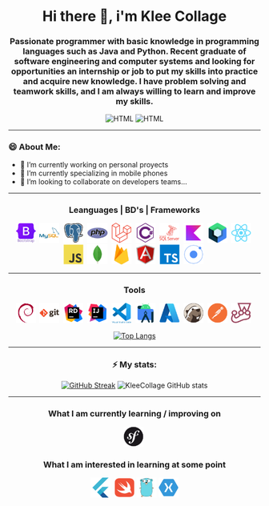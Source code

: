 <div id="header" align="center">
        <h1 align="centar"> Hi there 👋, i'm Klee Collage </h1>   
        <h3 align="center"> Passionate programmer with basic knowledge in programming languages such as Java and Python. Recent graduate of software engineering and            computer systems and looking for opportunities an internship or job to put my skills into practice and acquire new knowledge. I have problem solving and                teamwork skills, and I am always willing to learn and improve my skills. </h3> 
</div>
<div id="badges" align="center">
        <img src="https://img.shields.io/github/followers/KleeCollage?style=social" alt="HTML" with="40" height="40"/>
        <img src="https://img.shields.io/github/stars/KleeCollage?style=social" alt="HTML" with="40" height="40"/>        
       
        
</div>

---

### 😄 About Me:
    
- 🔭 I’m currently working on personal proyects
- 🌱 I’m currently specializing in mobile phones 
- 👯 I’m looking to collaborate on developers teams...
    
<!--
    - 🤔 I’m looking for help with ...
    - 💬 Ask me about ...
    - 📫 How to reach me: ...
--> 

---

<div align="center">
    <h3>Leanguages | BD's  |  Frameworks</h3>
    <div>
        <img src="https://github.com/devicons/devicon/blob/master/icons/bootstrap/bootstrap-original-wordmark.svg" alt="bootstrap" width="40" height="40"/>&nbsp;
        <img src="https://github.com/devicons/devicon/blob/master/icons/mysql/mysql-original-wordmark.svg" alt="mysql" width="40" height="40"/>&nbsp;
        <img src="https://github.com/devicons/devicon/blob/master/icons/postgresql/postgresql-original.svg" alt="postgreSql" width="40" height="40"/>&nbsp;          
        <img src="https://github.com/devicons/devicon/blob/master/icons/php/php-original.svg" alt="php" width="40" height="40"/>&nbsp;
        <img src="https://github.com/devicons/devicon/blob/master/icons/laravel/laravel-original.svg" alt="laravel" width="40" height="40"/>&nbsp;
        <img src="https://github.com/devicons/devicon/blob/master/icons/csharp/csharp-line.svg" alt="csharp" width="40" height="40"/>&nbsp;
        <img src="https://github.com/devicons/devicon/blob/master/icons/microsoftsqlserver/microsoftsqlserver-plain-wordmark.svg" alt="MicrosoftSQLserver" width="40" height="40"/>&nbsp;
        <img src="https://github.com/devicons/devicon/blob/master/icons/kotlin/kotlin-original.svg" alt="kotlin" width="40" height="40"/>&nbsp;
        <img src="https://github.com/devicons/devicon/blob/master/icons/jetpackcompose/jetpackcompose-original.svg" alt="jetpack" width="40" height="40"/>&nbsp;
        <img src="https://github.com/devicons/devicon/blob/master/icons/react/react-original.svg" alt="react" width="40" height="40"/>&nbsp;
        <img src="https://github.com/devicons/devicon/blob/master/icons/javascript/javascript-original.svg" alt="javascript" width="40" height="40"/>&nbsp;
        <img src="https://github.com/devicons/devicon/blob/master/icons/mongodb/mongodb-original.svg" alt="mongoDB" width="40" height="40"/>&nbsp;  
        <img src="https://github.com/devicons/devicon/blob/master/icons/firebase/firebase-original.svg" alt="firebase" width="40" height="40"/>&nbsp; 
        <img src="https://github.com/devicons/devicon/blob/master/icons/angularjs/angularjs-original.svg" alt="angularjs" width="40" height="40"/>&nbsp;
        <img src="https://github.com/devicons/devicon/blob/master/icons/typescript/typescript-plain.svg" alt="typeScript" width="40" height="40"/>&nbsp;
        <img src="https://github.com/devicons/devicon/blob/master/icons/ionic/ionic-original.svg" alt="ionic" width="40" height="40"/>&nbsp;
        
        
            
---
<h3>Tools</h3>
        <img src="https://github.com/devicons/devicon/blob/master/icons/debian/debian-original.svg" alt="debian" width="40" height="40"/>&nbsp;
        <img src="https://github.com/devicons/devicon/blob/master/icons/git/git-original-wordmark.svg" alt="git" width="40" height="40"/>&nbsp;
        <img src="https://github.com/devicons/devicon/blob/master/icons/rider/rider-original.svg" alt="rider" width="40" height="40"/>&nbsp;
        <img src="https://github.com/devicons/devicon/blob/master/icons/intellij/intellij-original.svg" alt="intellij" width="40" height="40"/>&nbsp;
        <img src="https://github.com/devicons/devicon/blob/master/icons/vscode/vscode-original-wordmark.svg" alt="VScode" width="40" height="40"/>&nbsp;
        <img src="https://github.com/devicons/devicon/blob/master/icons/androidstudio/androidstudio-original.svg" alt="androidStudio" width="40" height="40"/>&nbsp;
        <img src="https://github.com/devicons/devicon/blob/master/icons/azure/azure-original.svg" alt="azure" width="40" height="40"/>&nbsp;
        <img src="https://github.com/devicons/devicon/blob/master/icons/dbeaver/dbeaver-original.svg" alt="dbeaver" width="40" height="40"/>&nbsp;
        <img src="https://github.com/devicons/devicon/blob/master/icons/postman/postman-original.svg" alt="postman" width="40" height="40"/>&nbsp;
        <img src="https://github.com/devicons/devicon/blob/master/icons/jest/jest-plain.svg" alt="jest" width="40" height="40"/>&nbsp;
        
            
           
[![Top Langs](https://github-readme-stats.vercel.app/api/top-langs/?username=KleeCollage&layout=compact)](https://github.com/anuraghazra/github-readme-stats)
    </div>
    
---
        
### ⚡ My stats:
        
[![GitHub Streak](http://github-readme-streak-stats.herokuapp.com?user=KleeCollage&theme=tokyonight)](https://git.io/streak-stats)
![KleeCollage GitHub stats](https://github-readme-stats.vercel.app/api?username=KleeCollage&show_icons=true&theme=radical)

        
---

### What I am currently learning / improving on
<img src="https://github.com/devicons/devicon/blob/master/icons/symfony/symfony-original.svg" alt="symfony" width="40" height="40"/>&nbsp;

        
###  What I am interested in learning at some point
        
<img src="https://github.com/devicons/devicon/blob/master/icons/flutter/flutter-original.svg" alt="flutter" width="40" height="40"/>&nbsp;
<img src="https://github.com/devicons/devicon/blob/master/icons/swift/swift-original.svg" alt="swift" width="40" height="40"/>
<img src="https://github.com/devicons/devicon/blob/master/icons/go/go-original.svg" alt="go" width="40" height="40"/>
<img src="https://github.com/devicons/devicon/blob/master/icons/xamarin/xamarin-original.svg" alt="xamarin" width="40" height="40"/>
                                               
                                                                                            
<!--
**kleecollage/kleecollage** is a ✨ _special_ ✨ repository because its `README.md` (this file) appears on your GitHub profile.

Here are some ideas to get you started:

- 🔭 I’m currently working on ...
- 🌱 I’m currently learning ...
- 👯 I’m looking to collaborate on ...
- 🤔 I’m looking for help with ...
- 💬 Ask me about ...
- 📫 How to reach me: ...
- 😄 Pronouns: ...
- ⚡ Fun fact: ...

          _____                    _____            _____                    _____          
         /\    \                  /\    \          /\    \                  /\    \         
        /::\____\                /::\____\        /::\    \                /::\    \        
       /:::/    /               /:::/    /       /::::\    \              /::::\    \       
      /:::/    /               /:::/    /       /::::::\    \            /::::::\    \      
     /:::/    /               /:::/    /       /:::/\:::\    \          /:::/\:::\    \     
    /:::/____/               /:::/    /       /:::/__\:::\    \        /:::/__\:::\    \    
   /::::\    \              /:::/    /       /::::\   \:::\    \      /::::\   \:::\    \   
  /::::::\____\________    /:::/    /       /::::::\   \:::\    \    /::::::\   \:::\    \  
 /:::/\:::::::::::\    \  /:::/    /       /:::/\:::\   \:::\    \  /:::/\:::\   \:::\    \ 
/:::/  |:::::::::::\____\/:::/____/       /:::/__\:::\   \:::\____\/:::/__\:::\   \:::\____\
\::/   |::|~~~|~~~~~     \:::\    \       \:::\   \:::\   \::/    /\:::\   \:::\   \::/    /
 \/____|::|   |           \:::\    \       \:::\   \:::\   \/____/  \:::\   \:::\   \/____/ 
       |::|   |            \:::\    \       \:::\   \:::\    \       \:::\   \:::\    \     
       |::|   |             \:::\    \       \:::\   \:::\____\       \:::\   \:::\____\    
       |::|   |              \:::\    \       \:::\   \::/    /        \:::\   \::/    /    
       |::|   |               \:::\    \       \:::\   \/____/          \:::\   \/____/     
       |::|   |                \:::\    \       \:::\    \               \:::\    \         
       \::|   |                 \:::\____\       \:::\____\               \:::\____\        
        \:|   |                  \::/    /        \::/    /                \::/    /        
         \|___|                   \/____/          \/____/                  \/____/         
                                                                                            
-->
